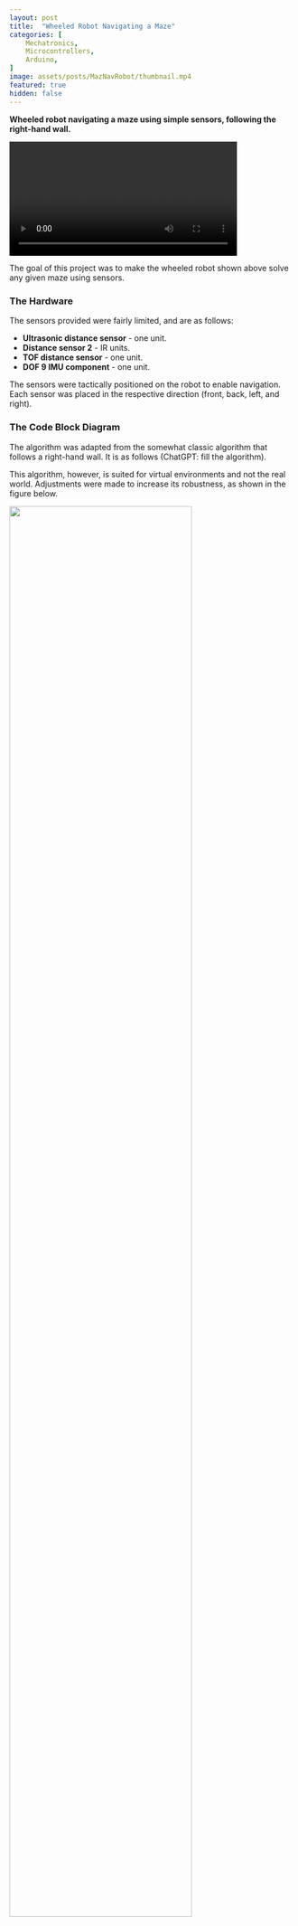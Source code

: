 ```yaml
---
layout: post
title:  "Wheeled Robot Navigating a Maze"
categories: [
    Mechatronics,
    Microcontrollers,
    Arduino,
]
image: assets/posts/MazNavRobot/thumbnail.mp4
featured: true
hidden: false
---
```


**Wheeled robot navigating a maze using simple sensors, following the right-hand wall.**

<video autoplay loop controls src="{{ site.baseurl }}/assets/posts/MazNavRobot/thumbnail.mp4" width="80%"></video>

The goal of this project was to make the wheeled robot shown above solve any given maze using sensors.

### The Hardware

The sensors provided were fairly limited, and are as follows:

- **Ultrasonic distance sensor** - one unit.
- **Distance sensor 2** - IR units.
- **TOF distance sensor** - one unit.
- **DOF 9 IMU component** - one unit.

The sensors were tactically positioned on the robot to enable navigation. Each sensor was placed in the respective direction (front, back, left, and right).

### The Code Block Diagram

The algorithm was adapted from the somewhat classic algorithm that follows a right-hand wall. It is as follows (ChatGPT: fill the algorithm).

This algorithm, however, is suited for virtual environments and not the real world. Adjustments were made to increase its robustness, as shown in the figure below.

<img src="{{ site.baseurl }}/assets/posts/MazNavRobot/flowchart-bg.png" width="80%"/>

*Figure 1: The code block diagram.*

This block diagram has two key features:
1. The **rotate left** rule: Sometimes the robot would be placed in a way that there was no right wall near it.
2. Adding the **rotate left** rule could cause the robot to get stuck, rotating back and forth. Therefore, the code checks for this scenario (if it happens more than 5 times) and moves the robot slightly to circumvent it.

### The Implementation

The main controller was an Arduino Uno, to which a DC motor controller board and the sensors (as detailed in *The Hardware*) were connected. The algorithm described above was implemented on this setup. The raw data from the sensors was converted into boolean statements. For example, if the distance was lower than a certain threshold, it would be considered that the robot has something beside it in the direction of the mounted sensor.

<br><br>

### Acknowledgments

This was a group project as part of a competition to solve a larger maze, which was not fully described here. The team members were:
Guy Appel, Omri Dalin, Or Dallal, Rani Linkov, Meital Valach
